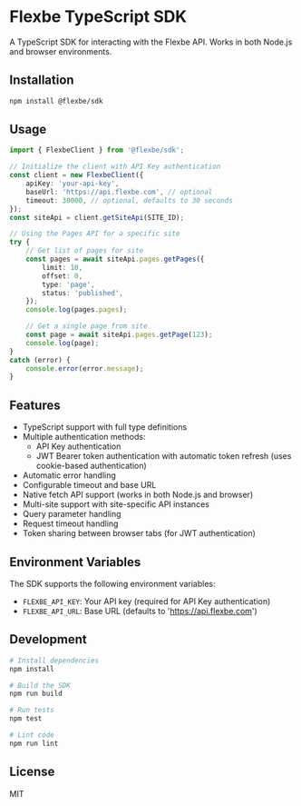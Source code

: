# Flexbe TypeScript SDK

A TypeScript SDK for interacting with the Flexbe API. Works in both Node.js and browser environments.

## Installation

```bash
npm install @flexbe/sdk
```

## Usage

```typescript
import { FlexbeClient } from '@flexbe/sdk';

// Initialize the client with API Key authentication
const client = new FlexbeClient({
    apiKey: 'your-api-key',
    baseUrl: 'https://api.flexbe.com', // optional
    timeout: 30000, // optional, defaults to 30 seconds
});
const siteApi = client.getSiteApi(SITE_ID);

// Using the Pages API for a specific site
try {
    // Get list of pages for site
    const pages = await siteApi.pages.getPages({
        limit: 10,
        offset: 0,
        type: 'page',
        status: 'published',
    });
    console.log(pages.pages);

    // Get a single page from site
    const page = await siteApi.pages.getPage(123);
    console.log(page);
}
catch (error) {
    console.error(error.message);
}

```

## Features

- TypeScript support with full type definitions
- Multiple authentication methods:
  - API Key authentication
  - JWT Bearer token authentication with automatic token refresh (uses cookie-based authentication)
- Automatic error handling
- Configurable timeout and base URL
- Native fetch API support (works in both Node.js and browser)
- Multi-site support with site-specific API instances
- Query parameter handling
- Request timeout handling
- Token sharing between browser tabs (for JWT authentication)

## Environment Variables

The SDK supports the following environment variables:

- `FLEXBE_API_KEY`: Your API key (required for API Key authentication)
- `FLEXBE_API_URL`: Base URL (defaults to 'https://api.flexbe.com')

## Development

```bash
# Install dependencies
npm install

# Build the SDK
npm run build

# Run tests
npm test

# Lint code
npm run lint
```

## License

MIT
